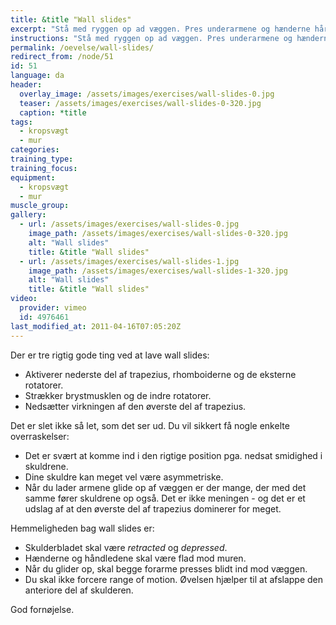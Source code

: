 ```yaml
---
title: &title "Wall slides"
excerpt: "Stå med ryggen op ad væggen. Pres underarmene og hænderne hårdt ind mod væggen. Lad armene glide op og ned ad væggen."
instructions: "Stå med ryggen op ad væggen. Pres underarmene og hænderne hårdt ind mod væggen. Lad armene glide op og ned ad væggen."
permalink: /oevelse/wall-slides/
redirect_from: /node/51
id: 51
language: da
header:
  overlay_image: /assets/images/exercises/wall-slides-0.jpg
  teaser: /assets/images/exercises/wall-slides-0-320.jpg
  caption: *title
tags:
  - kropsvægt
  - mur
categories:
training_type: 
training_focus: 
equipment:
  - kropsvægt
  - mur
muscle_group:
gallery:
  - url: /assets/images/exercises/wall-slides-0.jpg
    image_path: /assets/images/exercises/wall-slides-0-320.jpg
    alt: "Wall slides"
    title: &title "Wall slides"
  - url: /assets/images/exercises/wall-slides-1.jpg
    image_path: /assets/images/exercises/wall-slides-1-320.jpg
    alt: "Wall slides"
    title: &title "Wall slides"
video:
  provider: vimeo
  id: 4976461
last_modified_at: 2011-04-16T07:05:20Z
---
```


Der er tre rigtig gode ting ved at lave wall slides:

- Aktiverer nederste del af trapezius, rhomboiderne og de eksterne rotatorer.
- Strækker brystmusklen og de indre rotatorer.
- Nedsætter virkningen af den øverste del af trapezius.

Det er slet ikke så let, som det ser ud. Du vil sikkert få nogle enkelte overraskelser:

- Det er svært at komme ind i den rigtige position pga. nedsat smidighed i skuldrene.
- Dine skuldre kan meget vel være asymmetriske.
- Når du lader armene glide op af væggen er der mange, der med det samme fører skuldrene op også. Det er ikke meningen - og det er et udslag af at den øverste del af trapezius dominerer for meget.

Hemmeligheden bag wall slides er:

- Skulderbladet skal være _retracted_ og _depressed_.
- Hænderne og håndledene skal være flad mod muren.
- Når du glider op, skal begge forarme presses blidt ind mod væggen.
- Du skal ikke forcere range of motion. Øvelsen hjælper til at afslappe den anteriore del af skulderen.

God fornøjelse.
